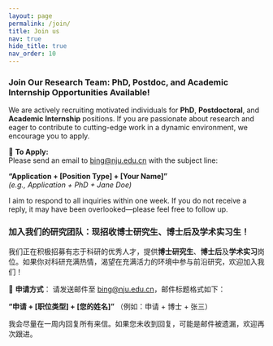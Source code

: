 ```yaml
---
layout: page
permalink: /join/
title: Join us
nav: true
hide_title: true
nav_order: 10
---
```


### **Join Our Research Team: PhD, Postdoc, and Academic Internship Opportunities Available!**

We are actively recruiting motivated individuals for **PhD**, **Postdoctoral**, and **Academic Internship** positions. If you are passionate about research and eager to contribute to cutting-edge work in a dynamic environment, we encourage you to apply.

📩 **To Apply:**  
Please send an email to [bing@nju.edu.cn](mailto:bing@nju.edu.cn) with the subject line:

**“Application + [Position Type] + [Your Name]”**  
_(e.g.,_ *Application + PhD + Jane Doe*_)_

I aim to respond to all inquiries within one week. If you do not receive a reply, it may have been overlooked—please feel free to follow up.

<div class="custom-divider"></div>

### **加入我们的研究团队：现招收博士研究生、博士后及学术实习生！**

我们正在积极招募有志于科研的优秀人才，提供**博士研究生**、**博士后**及**学术实习**岗位。如果你对科研充满热情，渴望在充满活力的环境中参与前沿研究，欢迎加入我们！

📩 **申请方式**：
请发送邮件至 bing@nju.edu.cn，邮件标题格式如下：

**“申请 + [职位类型] + [您的姓名]”**
（例如：申请 + 博士 + 张三）

我会尽量在一周内回复所有来信。如果您未收到回复，可能是邮件被遗漏，欢迎再次跟进。